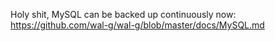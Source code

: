 Holy shit, MySQL can be backed up continuously now: https://github.com/wal-g/wal-g/blob/master/docs/MySQL.md
